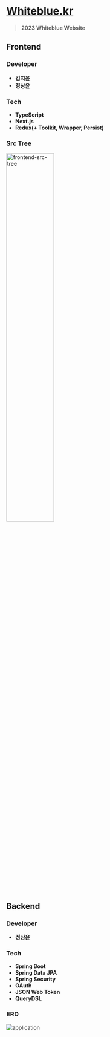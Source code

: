 # [Whiteblue.kr](http://whiteblue.kr)
> **2023 Whiteblue Website**

## Frontend
### Developer
* **김지윤**
* **정상윤**

### Tech
* **TypeScript**
* **Next.js**
* **Redux(+ Toolkit, Wrapper, Persist)**

### Src Tree
<img width="50%" alt="frontend-src-tree" src="https://user-images.githubusercontent.com/64190056/216847545-1ca56598-44a1-4020-9801-4e02c082ee41.png">


## Backend
### Developer
* **정상윤**

### Tech
* **Spring Boot**
* **Spring Data JPA**
* **Spring Security**
* **OAuth**
* **JSON Web Token**
* **QueryDSL**

### ERD
![application](https://user-images.githubusercontent.com/82157140/216817678-35f8badc-a651-47a0-bcb2-d137f40c30c1.png)
